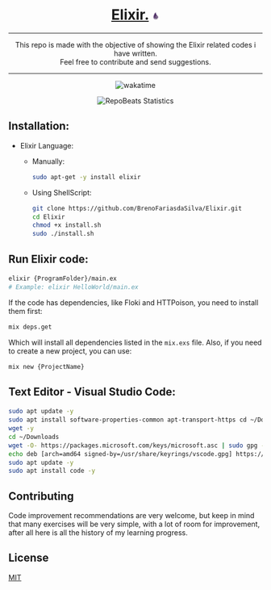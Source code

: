 <div align="center">
  
# [Elixir.](https://github.com/BrenoFariasdaSilva/Elixir) <img src="https://github.com/devicons/devicon/blob/master/icons/elixir/elixir-original.svg"  width="3%" height="3%">

</div>

<div align="center">
  
---

This repo is made with the objective of showing the Elixir related codes i have written. \
Feel free to contribute and send suggestions.
  
---

</div>

<p align="center">
  <img src="https://wakatime.com/badge/github/BrenoFariasdaSilva/Elixir.svg" alt="wakatime" />
</p>

<div align="center">
  
![RepoBeats Statistics](https://repobeats.axiom.co/api/embed/723c41838244a8a91d0f32bca980c00741d1162d.svg "Repobeats analytics image")

</div>

## Installation:
* Elixir Language:

	* Manually:
		```bash
		sudo apt-get -y install elixir
		```

	* Using ShellScript:
		```bash
		git clone https://github.com/BrenoFariasdaSilva/Elixir.git
		cd Elixir
		chmod +x install.sh
		sudo ./install.sh
		```

## Run Elixir code:
```bash
elixir {ProgramFolder}/main.ex
# Example: elixir HelloWorld/main.ex
```
If the code has dependencies, like Floki and HTTPoison, you need to install them first:
```bash
mix deps.get
```
Which will install all dependencies listed in the `mix.exs` file. Also, if you need to create a new project, you can use:
```bash
mix new {ProjectName}
```

## Text Editor - Visual Studio Code:
```bash
sudo apt update -y
sudo apt install software-properties-common apt-transport-https cd ~/Downloads
wget -y
cd ~/Downloads
wget -O- https://packages.microsoft.com/keys/microsoft.asc | sudo gpg --dearmor | sudo tee /usr/share/keyrings/vscode.gpg
echo deb [arch=amd64 signed-by=/usr/share/keyrings/vscode.gpg] https://packages.microsoft.com/repos/vscode stable main | sudo tee /etc/apt/sources.list.d/vscode.list
sudo apt update -y
sudo apt install code -y
```

## Contributing
Code improvement recommendations are very welcome, but keep in mind that many exercises will be very simple, with a lot of room for improvement, after all here is all the history of my learning progress.

## License
[MIT](https://choosealicense.com/licenses/mit/)
